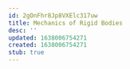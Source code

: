 ```yaml
---
id: 2gOnFhr8Jp8VXElc317uw
title: Mechanics of Rigid Bodies
desc: ''
updated: 1638006754271
created: 1638006754271
stub: true
---
```


